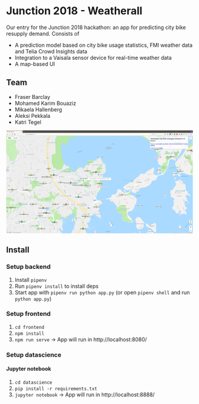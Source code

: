 # Junction 2018 - Weatherall

Our entry for the Junction 2018 hackathon: an app for predicting city bike resupply demand. Consists of
- A prediction model based on city bike usage statistics, FMI weather data and Telia Crowd Insights data
- Integration to a Vaisala sensor device for real-time weather data
- A map-based UI

## Team

- Fraser Barclay
- Mohamed Karim Bouaziz
- Mikaela Hallenberg
- Aleksi Pekkala
- Katri Tegel

![Screenshot](doc/screen2.png)

## Install

### Setup backend

1. Install `pipenv`
2. Run `pipenv install` to install deps
3. Start app with `pipenv run python app.py` (or open `pipenv shell` and run `python app.py`)

### Setup frontend

1. `cd frontend`
2. `npm install`
3. `npm run serve` -> App will run in http://localhost:8080/

### Setup datascience

#### Jupyter notebook

1. `cd datascience`
2. `pip install -r requirements.txt`
3. `jupyter notebook` -> App will run in http://localhost:8888/
